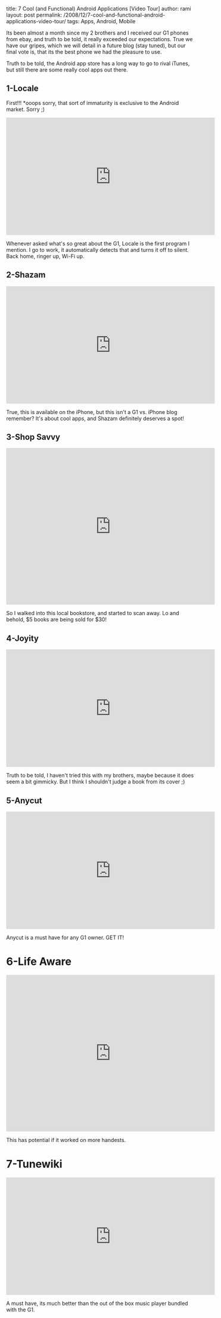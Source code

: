 title: 7 Cool (and Functional) Android Applications [Video Tour]
author: rami
layout: post
permalink: /2008/12/7-cool-and-functional-android-applications-video-tour/
tags: Apps, Android, Mobile 

Its been almost a month since my 2 brothers and I received our G1 phones from ebay, and truth to be told, it really exceeded our expectations. True we have our gripes, which we will detail in a future blog (stay tuned), but our final vote is, that its the best phone we had the pleasure to use.

Truth to be told, the Android app store has a long way to go to rival iTunes, but still there are some really cool apps out there.

## 1-Locale
First!!!
*ooops sorry, that sort of immaturity is exclusive to the Android market. Sorry ;)

<iframe width="560" height="315" src="https://www.youtube-nocookie.com/embed/cyUc3inxwhU?rel=0&amp;showinfo=0" frameborder="0" allowfullscreen></iframe>

Whenever asked what's so great about the G1, Locale is the first program I mention. I go to work, it automatically detects that and turns it off to silent. Back home, ringer up, Wi-Fi up.

## 2-Shazam

<iframe width="560" height="315" src="https://www.youtube-nocookie.com/embed/S2zNcdrqAvk?rel=0&amp;showinfo=0" frameborder="0" allowfullscreen></iframe>

True, this is available on the iPhone, but this isn't a G1 vs. iPhone blog remember? It's about cool apps, and Shazam definitely deserves a spot!

## 3-Shop Savvy

<iframe width="560" height="420" src="https://www.youtube-nocookie.com/embed/8jmWSbqa6Lk?rel=0&amp;showinfo=0" frameborder="0" allowfullscreen></iframe>

So I walked into this local bookstore, and started to scan away. Lo and behold, $5 books are being sold for $30!

## 4-Joyity

<iframe width="560" height="315" src="https://www.youtube-nocookie.com/embed/yqpTM8eBl5Y?rel=0&amp;showinfo=0" frameborder="0" allowfullscreen></iframe>

Truth to be told, I haven't tried this with my brothers, maybe because it does seem a bit gimmicky. But I think I shouldn't judge a book from its cover ;)

## 5-Anycut

<iframe width="560" height="315" src="https://www.youtube-nocookie.com/embed/PVikksgmDNo?rel=0&amp;showinfo=0" frameborder="0" allowfullscreen></iframe>

Anycut is a must have for any G1 owner. GET IT!

# 6-Life Aware

<iframe width="560" height="420" src="https://www.youtube-nocookie.com/embed/Muu3vhHqJuk?rel=0&amp;showinfo=0" frameborder="0" allowfullscreen></iframe>

This has potential if it worked on more handests.

# 7-Tunewiki

<iframe width="560" height="315" src="https://www.youtube-nocookie.com/embed/QoJ0Kn7UmZ4?rel=0&amp;showinfo=0" frameborder="0" allowfullscreen></iframe>

A must have, its much better than the out of the box music player bundled with the G1\.

